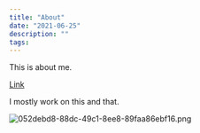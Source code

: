 ```yaml
---
title: "About"
date: "2021-06-25"
description: ""
tags:
---
```

This is about me.

[Link](http://google.com)

I mostly work on this and that.

![052debd8-88dc-49c1-8ee8-89faa86ebf16.png](/files/052debd8-88dc-49c1-8ee8-89faa86ebf16.png)